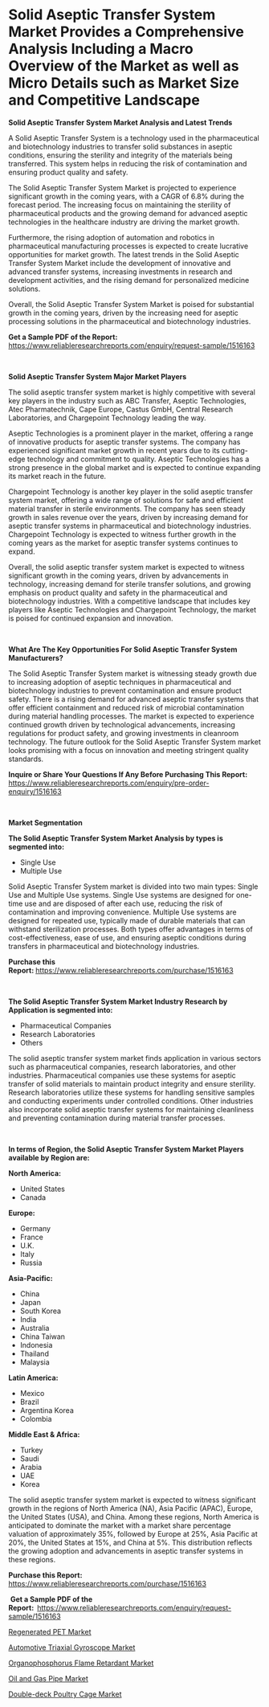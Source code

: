 <p><h1>Solid Aseptic Transfer System Market Provides a Comprehensive Analysis Including a Macro Overview of the Market as well as Micro Details such as Market Size and Competitive Landscape</h1></p><p><strong>Solid Aseptic Transfer System Market Analysis and Latest Trends</strong></p>
<p><p>A Solid Aseptic Transfer System is a technology used in the pharmaceutical and biotechnology industries to transfer solid substances in aseptic conditions, ensuring the sterility and integrity of the materials being transferred. This system helps in reducing the risk of contamination and ensuring product quality and safety.</p><p>The Solid Aseptic Transfer System Market is projected to experience significant growth in the coming years, with a CAGR of 6.8% during the forecast period. The increasing focus on maintaining the sterility of pharmaceutical products and the growing demand for advanced aseptic technologies in the healthcare industry are driving the market growth.</p><p>Furthermore, the rising adoption of automation and robotics in pharmaceutical manufacturing processes is expected to create lucrative opportunities for market growth. The latest trends in the Solid Aseptic Transfer System Market include the development of innovative and advanced transfer systems, increasing investments in research and development activities, and the rising demand for personalized medicine solutions.</p><p>Overall, the Solid Aseptic Transfer System Market is poised for substantial growth in the coming years, driven by the increasing need for aseptic processing solutions in the pharmaceutical and biotechnology industries.</p></p>
<p><strong>Get a Sample PDF of the Report:&nbsp;</strong> <a href="https://www.reliableresearchreports.com/enquiry/request-sample/1516163">https://www.reliableresearchreports.com/enquiry/request-sample/1516163</a></p>
<p>&nbsp;</p>
<p><strong>Solid Aseptic Transfer System Major Market Players</strong></p>
<p><p>The solid aseptic transfer system market is highly competitive with several key players in the industry such as ABC Transfer, Aseptic Technologies, Atec Pharmatechnik, Cape Europe, Castus GmbH, Central Research Laboratories, and Chargepoint Technology leading the way. </p><p>Aseptic Technologies is a prominent player in the market, offering a range of innovative products for aseptic transfer systems. The company has experienced significant market growth in recent years due to its cutting-edge technology and commitment to quality. Aseptic Technologies has a strong presence in the global market and is expected to continue expanding its market reach in the future.</p><p>Chargepoint Technology is another key player in the solid aseptic transfer system market, offering a wide range of solutions for safe and efficient material transfer in sterile environments. The company has seen steady growth in sales revenue over the years, driven by increasing demand for aseptic transfer systems in pharmaceutical and biotechnology industries. Chargepoint Technology is expected to witness further growth in the coming years as the market for aseptic transfer systems continues to expand.</p><p>Overall, the solid aseptic transfer system market is expected to witness significant growth in the coming years, driven by advancements in technology, increasing demand for sterile transfer solutions, and growing emphasis on product quality and safety in the pharmaceutical and biotechnology industries. With a competitive landscape that includes key players like Aseptic Technologies and Chargepoint Technology, the market is poised for continued expansion and innovation.</p></p>
<p>&nbsp;</p>
<p><strong>What Are The Key Opportunities For Solid Aseptic Transfer System Manufacturers?</strong></p>
<p><p>The Solid Aseptic Transfer System market is witnessing steady growth due to increasing adoption of aseptic techniques in pharmaceutical and biotechnology industries to prevent contamination and ensure product safety. There is a rising demand for advanced aseptic transfer systems that offer efficient containment and reduced risk of microbial contamination during material handling processes. The market is expected to experience continued growth driven by technological advancements, increasing regulations for product safety, and growing investments in cleanroom technology. The future outlook for the Solid Aseptic Transfer System market looks promising with a focus on innovation and meeting stringent quality standards.</p></p>
<p><strong>Inquire or Share Your Questions If Any Before Purchasing This Report:</strong> <a href="https://www.reliableresearchreports.com/enquiry/pre-order-enquiry/1516163">https://www.reliableresearchreports.com/enquiry/pre-order-enquiry/1516163</a></p>
<p>&nbsp;</p>
<p><strong>Market Segmentation</strong></p>
<p><strong>The Solid Aseptic Transfer System Market Analysis by types is segmented into:</strong></p>
<p><ul><li>Single Use</li><li>Multiple Use</li></ul></p>
<p><p>Solid Aseptic Transfer System market is divided into two main types: Single Use and Multiple Use systems. Single Use systems are designed for one-time use and are disposed of after each use, reducing the risk of contamination and improving convenience. Multiple Use systems are designed for repeated use, typically made of durable materials that can withstand sterilization processes. Both types offer advantages in terms of cost-effectiveness, ease of use, and ensuring aseptic conditions during transfers in pharmaceutical and biotechnology industries.</p></p>
<p><strong>Purchase this Report:&nbsp;</strong><a href="https://www.reliableresearchreports.com/purchase/1516163">https://www.reliableresearchreports.com/purchase/1516163</a></p>
<p>&nbsp;</p>
<p><strong>The Solid Aseptic Transfer System Market Industry Research by Application is segmented into:</strong></p>
<p><ul><li>Pharmaceutical Companies</li><li>Research Laboratories</li><li>Others</li></ul></p>
<p><p>The solid aseptic transfer system market finds application in various sectors such as pharmaceutical companies, research laboratories, and other industries. Pharmaceutical companies use these systems for aseptic transfer of solid materials to maintain product integrity and ensure sterility. Research laboratories utilize these systems for handling sensitive samples and conducting experiments under controlled conditions. Other industries also incorporate solid aseptic transfer systems for maintaining cleanliness and preventing contamination during material transfer processes.</p></p>
<p>&nbsp;</p>
<p><strong>In terms of Region, the Solid Aseptic Transfer System Market Players available by Region are:</strong></p>
<p>
    <p> <strong> North America: </strong>
        <ul>
            <li>United States</li>
            <li>Canada</li>
        </ul>
        </p> 
    <p> <strong> Europe: </strong>
        <ul>
            <li>Germany</li>
            <li>France</li>
            <li>U.K.</li>
            <li>Italy</li>
            <li>Russia</li>
        </ul>
        </p> 
    <p> <strong> Asia-Pacific: </strong>
        <ul>
            <li>China</li>
            <li>Japan</li>
            <li>South Korea</li>
            <li>India</li>
            <li>Australia</li>
            <li>China Taiwan</li>
            <li>Indonesia</li>
            <li>Thailand</li>
            <li>Malaysia</li>
        </ul>
        </p> 
    <p> <strong> Latin America: </strong>
        <ul>
            <li>Mexico</li>
            <li>Brazil</li>
            <li>Argentina Korea</li>
            <li>Colombia</li>
        </ul>
        </p> 
    <p> <strong> Middle East & Africa: </strong>
        <ul>
            <li>Turkey</li>
            <li>Saudi</li>
            <li>Arabia</li>
            <li>UAE</li>
            <li>Korea</li>
        </ul>
    </p>
    </p>
<p><p>The solid aseptic transfer system market is expected to witness significant growth in the regions of North America (NA), Asia Pacific (APAC), Europe, the United States (USA), and China. Among these regions, North America is anticipated to dominate the market with a market share percentage valuation of approximately 35%, followed by Europe at 25%, Asia Pacific at 20%, the United States at 15%, and China at 5%. This distribution reflects the growing adoption and advancements in aseptic transfer systems in these regions.</p></p>
<p><strong>Purchase this Report: </strong><a href="https://www.reliableresearchreports.com/purchase/1516163">https://www.reliableresearchreports.com/purchase/1516163</a></p>
<p>&nbsp;<strong>Get a Sample PDF of the Report:&nbsp;&nbsp;</strong><a href="https://www.reliableresearchreports.com/enquiry/request-sample/1516163">https://www.reliableresearchreports.com/enquiry/request-sample/1516163</a></p>
<p><strong></strong></p>
<p><p><a href="https://florentine-yuzu-f42.notion.site/Regenerated-PET-Market-Size-and-Examines-its-Market-Scope-with-a-Primary-Focus-on-Growth-Opportuni-c7ea2dd9cb2044668192f38a226b7084">Regenerated PET Market</a></p><p><a href="https://github.com/juniordelafrance/Market-Research-Report-List-2/blob/main/automotive-triaxial-gyroscope-market.md">Automotive Triaxial Gyroscope Market</a></p><p><a href="https://view.publitas.com/reportprime-1/organophosphorus-flame-retardant-market-size-market-trends-and-growth-outlook-forecasted-for-period-from-2024-to-2031/">Organophosphorus Flame Retardant Market</a></p><p><a href="https://view.publitas.com/reportprime-1/oil-and-gas-pipe-market-research-report-provides-critical-insights-that-can-help-shape-business-development-and-investment-strategies/">Oil and Gas Pipe Market</a></p><p><a href="https://github.com/jaidynmorantestelletmjzya/Market-Research-Report-List-1/blob/main/double-deck-poultry-cage-market.md">Double-deck Poultry Cage Market</a></p></p>